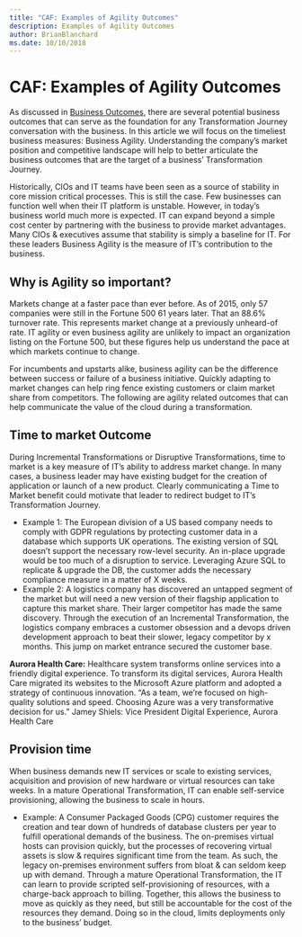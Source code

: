 ```yaml
---
title: "CAF: Examples of Agility Outcomes"
description: Examples of Agility Outcomes
author: BrianBlanchard
ms.date: 10/10/2018
---
```


# CAF: Examples of Agility Outcomes

As discussed in [Business Outcomes](overview.md), there are several potential business outcomes that can serve as the foundation for any Transformation Journey conversation with the business. In this article we will focus on the timeliest business measures: Business Agility. Understanding the company’s market position and competitive landscape will help to better articulate the business outcomes that are the target of a business’ Transformation Journey.

Historically, CIOs and IT teams have been seen as a source of stability in core mission critical processes. This is still the case. Few businesses can function well when their IT platform is unstable. However, in today’s business world much more is expected. IT can expand beyond a simple cost center by partnering with the business to provide market advantages. Many CIOs & executives assume that stability is simply a baseline for IT. For these leaders Business Agility is the measure of IT’s contribution to the business.

## Why is Agility so important?

Markets change at a faster pace than ever before. As of 2015, only 57 companies were still in the Fortune 500 61 years later. That an 88.6% turnover rate. This represents market change at a previously unheard-of rate. IT agility or even business agility are unlikely to impact an organization listing on the Fortune 500, but these figures help us understand the pace at which markets continue to change.

For incumbents and upstarts alike, business agility can be the difference between success or failure of a business initiative. Quickly adapting to market changes can help ring fence existing customers or claim market share from competitors. The following are agility related outcomes that can help communicate the value of the cloud during a transformation.

## Time to market Outcome

During Incremental Transformations or Disruptive Transformations, time to market is a key measure of IT’s ability to address market change. In many cases, a business leader may have existing budget for the creation of application or launch of a new product. Clearly communicating a Time to Market benefit could motivate that leader to redirect budget to IT’s Transformation Journey.

* Example 1: The European division of a US based company needs to comply with GDPR regulations by protecting customer data in a database which supports UK operations. The existing version of SQL doesn’t support the necessary row-level security. An in-place upgrade would be too much of a disruption to service. Leveraging Azure SQL to replicate & upgrade the DB, the customer adds the necessary compliance measure in a matter of X weeks.
* Example 2: A logistics company has discovered an untapped segment of the market but will need a new version of their flagship application to capture this market share. Their larger competitor has made the same discovery. Through the execution of an Incremental Transformation, the logistics company embraces a customer obsession and a devops driven development approach to beat their slower, legacy competitor by x months. This jump on market entrance secured the customer base. 

**Aurora Health Care:** 
Healthcare system transforms online services into a friendly digital experience. To transform its digital services, Aurora Health Care migrated its websites to the Microsoft Azure platform and adopted a strategy of continuous innovation.
“As a team, we’re focused on high-quality solutions and speed. Choosing Azure was a very transformative decision for us.”
Jamey Shiels: Vice President Digital Experience,
Aurora Health Care

## Provision time

When business demands new IT services or scale to existing services, acquisition and provision of new hardware or virtual resources can take weeks. In a mature Operational Transformation, IT can enable self-service provisioning, allowing the business to scale in hours.

* Example: A Consumer Packaged Goods (CPG) customer requires the creation and tear down of hundreds of database clusters per year to fulfill operational demands of the business. The on-premises virtual hosts can provision quickly, but the processes of recovering virtual assets is slow & requires significant time from the team. As such, the legacy on-premises environment suffers from bloat & can seldom keep up with demand. Through a mature Operational Transformation, the IT can learn to provide scripted self-provisioning of resources, with a charge-back approach to billing. Together, this allows the business to move as quickly as they need, but still be accountable for the cost of the resources they demand. Doing so in the cloud, limits deployments only to the business’ budget.